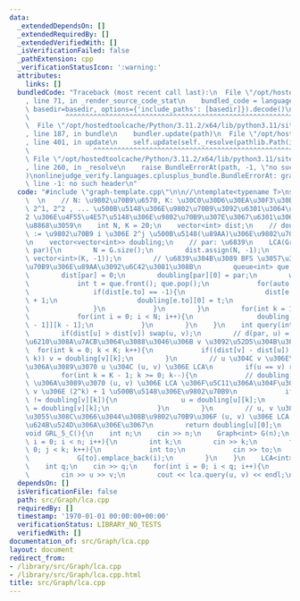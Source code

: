 ```yaml
---
data:
  _extendedDependsOn: []
  _extendedRequiredBy: []
  _extendedVerifiedWith: []
  _isVerificationFailed: false
  _pathExtension: cpp
  _verificationStatusIcon: ':warning:'
  attributes:
    links: []
  bundledCode: "Traceback (most recent call last):\n  File \"/opt/hostedtoolcache/Python/3.11.2/x64/lib/python3.11/site-packages/onlinejudge_verify/documentation/build.py\"\
    , line 71, in _render_source_code_stat\n    bundled_code = language.bundle(stat.path,\
    \ basedir=basedir, options={'include_paths': [basedir]}).decode()\n          \
    \         ^^^^^^^^^^^^^^^^^^^^^^^^^^^^^^^^^^^^^^^^^^^^^^^^^^^^^^^^^^^^^^^^^^^^^^^^^^^^^^^^^\n\
    \  File \"/opt/hostedtoolcache/Python/3.11.2/x64/lib/python3.11/site-packages/onlinejudge_verify/languages/cplusplus.py\"\
    , line 187, in bundle\n    bundler.update(path)\n  File \"/opt/hostedtoolcache/Python/3.11.2/x64/lib/python3.11/site-packages/onlinejudge_verify/languages/cplusplus_bundle.py\"\
    , line 401, in update\n    self.update(self._resolve(pathlib.Path(included), included_from=path))\n\
    \                ^^^^^^^^^^^^^^^^^^^^^^^^^^^^^^^^^^^^^^^^^^^^^^^^^^^^^^^^^\n \
    \ File \"/opt/hostedtoolcache/Python/3.11.2/x64/lib/python3.11/site-packages/onlinejudge_verify/languages/cplusplus_bundle.py\"\
    , line 260, in _resolve\n    raise BundleErrorAt(path, -1, \"no such header\"\
    )\nonlinejudge_verify.languages.cplusplus_bundle.BundleErrorAt: graph-template.cpp:\
    \ line -1: no such header\n"
  code: "#include \"graph-template.cpp\"\n\n//\ntemplate<typename T>\nstruct LCA{\
    \  \n    // N: \u9802\u70B9\u6570, K: \u30C0\u30D6\u30EA\u30F3\u30B0\u3067 2^0,\
    \ 2^1, 2^2 , ... \u500B\u5148\u306E\u9802\u70B9\u3092\u6301\u3064\u304C\u3001\
    2 \u306E\u4F55\u4E57\u5148\u306E\u9802\u70B9\u307E\u3067\u6301\u3064\u304B\u3092\
    \u8868\u3059\n    int N, K = 20;\n    vector<int> dist;\n    // doubling[i][j]\
    \ := \u9802\u70B9 i \u306E 2^j \u500B\u5148(\u89AA)\u306E\u9802\u70B9\u756A\u53F7\
    \n    vector<vector<int>> doubling;\n    // par: \u6839\n    LCA(Graph<T> G, int\
    \ par){\n        N = G.size();\n        dist.assign(N, -1);\n        doubling.assign(N,\
    \ vector<int>(K, -1));\n        // \u6839\u304B\u3089 BFS \u3057\u3066\u5404\u9802\
    \u70B9\u306E\u89AA\u3092\u6C42\u3081\u308B\n        queue<int> que;\n        que.push(par);\n\
    \        dist[par] = 0;\n        doubling[par][0] = par;\n        while(!que.empty()){\n\
    \            int t = que.front(); que.pop();\n            for(auto e : G[t]){\n\
    \                if(dist[e.to] == -1){\n                    dist[e.to] = dist[t]\
    \ + 1;\n                    doubling[e.to][0] = t;\n                    que.push(e.to);\n\
    \                }\n            }\n        }\n        for(int k = 1; k < K; k++){\n\
    \            for(int i = 0; i < N; i++){\n                doubling[i][k] = doubling[doubling[i][k\
    \ - 1]][k - 1];\n            }\n        }\n    }\n    int query(int u, int v){\n\
    \        if(dist[u] > dist[v]) swap(u, v);\n        // d(par, u) = d(par, v) \u304C\
    \u6210\u308A\u7ACB\u3064\u3088\u3046\u306B v \u3092\u52D5\u304B\u3059\n      \
    \  for(int k = 0; k < K; k++){\n            if((dist[v] - dist[u]) & ((1LL) <<\
    \ k)) v = doubling[v][k];\n        }\n        // u \u304C v \u306E\u7956\u5148\
    \u306A\u3089\u3070 u \u304C (u, v) \u306E LCA\n        if(u == v) return u;\n\
    \        for(int k = K - 1; k >= 0; k--){\n            // doubling[u][k] != doubling[v][k]\
    \ \u306A\u3089\u3070 (u, v) \u306E LCA \u306F\u5C11\u306A\u304F\u3068\u3082 u,\
    \ v \u306E (2^k) + 1 \u500B\u5148\u306E\u9802\u70B9\n            if(doubling[u][k]\
    \ != doubling[v][k]){\n                u = doubling[u][k];\n                v\
    \ = doubling[v][k];\n            }\n        }\n        // u, v \u306B\u683C\u7D0D\
    \u3055\u308C\u3066\u3044\u308B\u9802\u70B9\u306F (u, v) \u306E LCA \u306E 1 \u3064\
    \u624B\u524D\u306A\u306E\u3067\n        return doubling[u][0];\n    }\n};\n\n\
    void GRL_5_C(){\n    int n;\n    cin >> n;\n    Graph<int> G(n);\n    for(int\
    \ i = 0; i < n; i++){\n        int k;\n        cin >> k;\n        for(int j =\
    \ 0; j < k; k++){\n            int to;\n            cin >> to;\n            G[i].emplace_back(to);\n\
    \            G[to].emplace_back(i);\n        }\n    }\n    LCA<int> lca(G, 0);\n\
    \    int q;\n    cin >> q;\n    for(int i = 0; i < q; i++){\n        int u, v;\n\
    \        cin >> u >> v;\n        cout << lca.query(u, v) << endl;\n    }\n}"
  dependsOn: []
  isVerificationFile: false
  path: src/Graph/lca.cpp
  requiredBy: []
  timestamp: '1970-01-01 00:00:00+00:00'
  verificationStatus: LIBRARY_NO_TESTS
  verifiedWith: []
documentation_of: src/Graph/lca.cpp
layout: document
redirect_from:
- /library/src/Graph/lca.cpp
- /library/src/Graph/lca.cpp.html
title: src/Graph/lca.cpp
---
```

